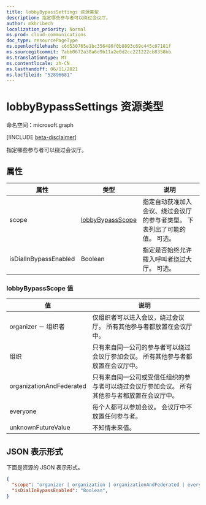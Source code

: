 ```yaml
---
title: lobbyBypassSettings 资源类型
description: 指定哪些参与者可以绕过会议厅。
author: mkhribech
localization_priority: Normal
ms.prod: cloud-communications
doc_type: resourcePageType
ms.openlocfilehash: c6d530765e1bc356486f0b8893c69c445c07181f
ms.sourcegitcommit: 7abb0672a38a6d9b11a2e0d2cc221222cb8358bb
ms.translationtype: MT
ms.contentlocale: zh-CN
ms.lasthandoff: 06/11/2021
ms.locfileid: "52896681"
---
```

# <a name="lobbybypasssettings-resource-type"></a>lobbyBypassSettings 资源类型

命名空间：microsoft.graph

[!INCLUDE [beta-disclaimer](../../includes/beta-disclaimer.md)]

指定哪些参与者可以绕过会议厅。

## <a name="properties"></a>属性

| 属性              | 类型    | 说明                                                         | 
| --------------------- | ------- | ------------------------------------------------------------------- | 
| scope                 | [lobbyBypassScope](#lobbybypassscope-values)  | 指定自动获准加入会议、绕过会议厅的参与者类型。 下表列出了可能的值。 可选。|
| isDialInBypassEnabled | Boolean | 指定是否始终允许拨入呼叫者绕过大厅。 可选。 | 

### <a name="lobbybypassscope-values"></a>lobbyBypassScope 值

| 值                    | 说明                                                                                                                                              |
| ------------------------ | -------------------------------------------------------------------------------------------------------------------------------------------------------- |
| organizer － 组织者                | 仅组织者可以进入会议，绕过会议厅。 所有其他参与者都放置在会议厅中。                                                                                                         |
| 组织             | 只有来自同一公司的参与者可以绕过会议厅参加会议。 所有其他参与者都放置在会议厅中。                                                                              |
| organizationAndFederated | 只有来自同一公司或受信任组织的参与者可以绕过会议厅参加会议。 所有其他参与者都放置在会议厅中。 |
| everyone                 | 每个人都可以参加会议。 会议厅中不放置任何参与者。                                                                                                                   |
| unknownFutureValue       | 不知情未来值。                                                                                                                                     |

## <a name="json-representation"></a>JSON 表示形式

下面是资源的 JSON 表示形式。

<!-- {
  "blockType": "resource",
  "optionalProperties": [],
  "@odata.type": "microsoft.graph.lobbyBypassSettings"
}-->
```json
{
  "scope": "organizer | organization | organizationAndFederated | everyone | unknownFutureValue",
  "isDialInBypassEnabled": "Boolean",
}
```

<!-- uuid: 8fcb5dbc-d5aa-4681-8e31-b001d5168d79
2015-10-25 14:57:30 UTC -->
<!--
{
  "type": "#page.annotation",
  "description": "lobbyBypassSettings resource",
  "keywords": "",
  "section": "documentation",
  "tocPath": "",
  "suppressions": []
}
-->
